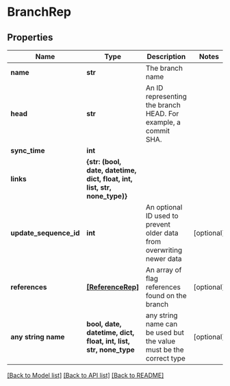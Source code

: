 # BranchRep


## Properties
Name | Type | Description | Notes
------------ | ------------- | ------------- | -------------
**name** | **str** | The branch name | 
**head** | **str** | An ID representing the branch HEAD. For example, a commit SHA. | 
**sync_time** | **int** |  | 
**links** | **{str: (bool, date, datetime, dict, float, int, list, str, none_type)}** |  | 
**update_sequence_id** | **int** | An optional ID used to prevent older data from overwriting newer data | [optional] 
**references** | [**[ReferenceRep]**](ReferenceRep.md) | An array of flag references found on the branch | [optional] 
**any string name** | **bool, date, datetime, dict, float, int, list, str, none_type** | any string name can be used but the value must be the correct type | [optional]

[[Back to Model list]](../README.md#documentation-for-models) [[Back to API list]](../README.md#documentation-for-api-endpoints) [[Back to README]](../README.md)


